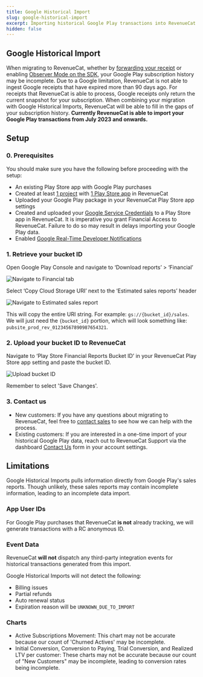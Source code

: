 ```yaml
---
title: Google Historical Import
slug: google-historical-import
excerpt: Importing historical Google Play transactions into RevenueCat
hidden: false
---
```

## Google Historical Import
When migrating to RevenueCat, whether by [forwarding your receipt](doc:observer-mode#option-1-server-side) or enabling [Observer Mode on the SDK](doc:observer-mode#option-2-client-side), your Google Play subscription history may be incomplete. Due to a Google limitation, RevenueCat is not able to ingest Google receipts that have expired more than 90 days ago. For receipts that RevenueCat is able to process, Google receipts only return the current snapshot for your subscription. When combining your migration with Google Historical Imports, RevenueCat will be able to fill in the gaps of your subscription history. **Currently RevenueCat is able to import your Google Play transactions from July 2023 and onwards.**

## Setup
### 0. Prerequisites 
You should make sure you have the following before proceeding with the setup:
- An existing Play Store app with Google Play purchases
- Created at least [1 project](doc:projects#configure-a-new-project) with [1 Play Store app](doc:projects#adding-an-app-to-a-project) in RevenueCat
- Uploaded your Google Play package in your RevenueCat Play Store app settings
- Created and uploaded your [Google Service Credentials](doc:creating-play-service-credentials) to a Play Store app in RevenueCat. It is imperative you grant Financial Access to RevenueCat. Failure to do so may result in delays importing your Google Play data.
- Enabled [Google Real-Time Developer Notifications](doc:google-server-notifications)

### 1. Retrieve your bucket ID
Open Google Play Console and navigate to ‘Download reports’ > ‘Financial’ 

![Navigate to Financial tab](/images/bucket-id-1.png)

Select ‘Copy Cloud Storage URI’ next to the ‘Estimated sales reports’ header

![Navigate to Estimated sales report](/images/bucket-id-2.png)

This will copy the entire URI string. For example: `gs://{bucket_id}/sales`. We will just need the `{bucket_id}`  portion, which will look something like: `pubsite_prod_rev_01234567890987654321`.

### 2. Upload your bucket ID to RevenueCat
Navigate to ‘Play Store Financial Reports Bucket ID’ in your RevenueCat Play Store app setting and paste the bucket ID.

![Upload bucket ID](/images/bucket-id-3.png)

Remember to select 'Save Changes'.

### 3. Contact us
- New customers: If you have any questions about migrating to RevenueCat, feel free to [contact sales](https://www.revenuecat.com/book-a-demo/) to see how we can help with the process.
- Existing customers: If you are interested in a one-time import of your historical Google Play data, reach out to RevenueCat Support via the dashboard [Contact Us](https://app.revenuecat.com/settings/support) form in your account settings.

## Limitations
Google Historical Imports pulls information directly from Google Play's sales reports. Though unlikely, these sales reports may contain incomplete information, leading to an incomplete data import.

### App User IDs
For Google Play purchases that RevenueCat **is not** already tracking, we will generate transactions with a RC anonymous ID.

### Event Data
RevenueCat **will not** dispatch any third-party integration events for historical transactions generated from this import. 

Google Historical Imports will not detect the following:
- Billing issues
- Partial refunds
- Auto renewal status
- Expiration reason will be `UNKNOWN_DUE_TO_IMPORT`

### Charts
- Active Subscriptions Movement: This chart may not be accurate because our count of 'Churned Actives' may be incomplete.
- Initial Conversion, Conversion to Paying, Trial Conversion, and Realized LTV per customer: These charts may not be accurate because our count of "New Customers" may be incomplete, leading to conversion rates being incomplete.